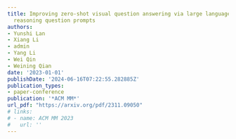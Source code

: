 ```yaml
---
title: Improving zero-shot visual question answering via large language models with
  reasoning question prompts
authors:
- Yunshi Lan
- Xiang Li
- admin
- Yang Li
- Wei Qin
- Weining Qian
date: '2023-01-01'
publishDate: '2024-06-16T07:22:55.282885Z'
publication_types:
- paper-conference
publication: '*ACM MM*'
url_pdf: "https://arxiv.org/pdf/2311.09050"
# links:
# - name: ACM MM 2023
#   url: ''
---
```

